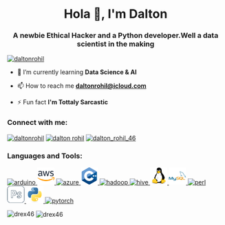 <h1 align="center">Hola 👋, I'm Dalton</h1>
<h3 align="center">A newbie Ethical Hacker and a Python developer.Well a data scientist in the making</h3>

<p align="left"> <a href="https://twitter.com/daltonrohil" target="blank"><img src="https://img.shields.io/twitter/follow/daltonrohil?logo=twitter&style=for-the-badge" alt="daltonrohil" /></a> </p>

- 🌱 I’m currently learning **Data Science & AI**

- 📫 How to reach me **daltonrohil@icloud.com**

- ⚡ Fun fact **I'm Tottaly Sarcastic**

<h3 align="left">Connect with me:</h3>
<p align="left">
<a href="https://twitter.com/daltonrohil" target="blank"><img align="center" src="https://cdn.jsdelivr.net/npm/simple-icons@3.0.1/icons/twitter.svg" alt="daltonrohil" height="30" width="40" /></a>
<a href="https://linkedin.com/in/dalton rohil" target="blank"><img align="center" src="https://cdn.jsdelivr.net/npm/simple-icons@3.0.1/icons/linkedin.svg" alt="dalton rohil" height="30" width="40" /></a>
<a href="https://instagram.com/dalton_rohil_46" target="blank"><img align="center" src="https://cdn.jsdelivr.net/npm/simple-icons@3.0.1/icons/instagram.svg" alt="dalton_rohil_46" height="30" width="40" /></a>
</p>

<h3 align="left">Languages and Tools:</h3>
<p align="left"> <a href="https://www.arduino.cc/" target="_blank"> <img src="https://cdn.worldvectorlogo.com/logos/arduino-1.svg" alt="arduino" width="40" height="40"/> </a> <a href="https://aws.amazon.com" target="_blank"> <img src="https://raw.githubusercontent.com/devicons/devicon/master/icons/amazonwebservices/amazonwebservices-original-wordmark.svg" alt="aws" width="40" height="40"/> </a> <a href="https://azure.microsoft.com/en-in/" target="_blank"> <img src="https://www.vectorlogo.zone/logos/microsoft_azure/microsoft_azure-icon.svg" alt="azure" width="40" height="40"/> </a> <a href="https://www.w3schools.com/cpp/" target="_blank"> <img src="https://raw.githubusercontent.com/devicons/devicon/master/icons/cplusplus/cplusplus-original.svg" alt="cplusplus" width="40" height="40"/> </a> <a href="https://hadoop.apache.org/" target="_blank"> <img src="https://www.vectorlogo.zone/logos/apache_hadoop/apache_hadoop-icon.svg" alt="hadoop" width="40" height="40"/> </a> <a href="https://hive.apache.org/" target="_blank"> <img src="https://www.vectorlogo.zone/logos/apache_hive/apache_hive-icon.svg" alt="hive" width="40" height="40"/> </a> <a href="https://www.linux.org/" target="_blank"> <img src="https://raw.githubusercontent.com/devicons/devicon/master/icons/linux/linux-original.svg" alt="linux" width="40" height="40"/> </a> <a href="https://www.mysql.com/" target="_blank"> <img src="https://raw.githubusercontent.com/devicons/devicon/master/icons/mysql/mysql-original-wordmark.svg" alt="mysql" width="40" height="40"/> </a> <a href="https://www.perl.org/" target="_blank"> <img src="https://api.iconify.design/logos-perl.svg" alt="perl" width="40" height="40"/> </a> <a href="https://www.photoshop.com/en" target="_blank"> <img src="https://raw.githubusercontent.com/devicons/devicon/master/icons/photoshop/photoshop-line.svg" alt="photoshop" width="40" height="40"/> </a> <a href="https://www.python.org" target="_blank"> <img src="https://raw.githubusercontent.com/devicons/devicon/master/icons/python/python-original.svg" alt="python" width="40" height="40"/> </a> <a href="https://pytorch.org/" target="_blank"> <img src="https://www.vectorlogo.zone/logos/pytorch/pytorch-icon.svg" alt="pytorch" width="40" height="40"/> </a> </p>

<p><img align="left" src="https://github-readme-stats.vercel.app/api/top-langs?username=drex46&show_icons=true&locale=en&layout=compact" alt="drex46" /></p>

<p>&nbsp;<img align="center" src="https://github-readme-stats.vercel.app/api?username=drex46&show_icons=true&locale=en" alt="drex46" /></p>
